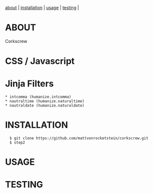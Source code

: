 [about](#about) | [installation](#installation) | [usage](#usage) | [testing](#testing) |


<a name="about">ABOUT</a>
=========================

Corkscrew

<a name="jinja-filters">CSS / Javascript</a>
=============================================

<a name="jinja-filters">Jinja Filters</a>
=========================================

    * intcomma (humanize.intcomma)
    * nautraltime (humanize.naturaltime)
    * nautraldate (humanize.naturaldate)

<a name="installation">INSTALLATION</a>
=======================================

```shell
  $ git clone https://github.com/mattvonrocketstein/corkscrew.git
  $ step2
```

<a name="usage">USAGE</a>
==========================


<a name="testing">TESTING</a>
=============================
